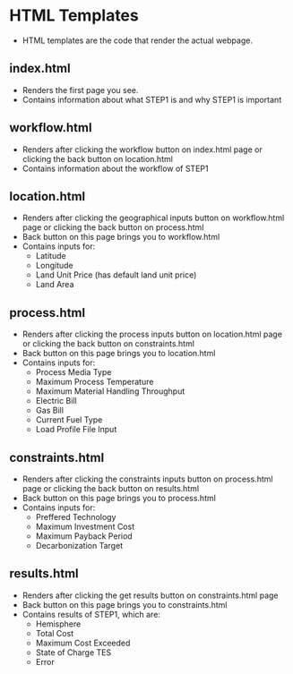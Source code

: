 # HTML Templates
- HTML templates are the code that render the actual webpage. 

## index.html
- Renders the first page you see.
- Contains information about what STEP1 is and why STEP1 is important

## workflow.html
- Renders after clicking the workflow button on index.html page or clicking the back button on location.html
- Contains information about the workflow of STEP1

## location.html
- Renders after clicking the geographical inputs button on workflow.html page or clicking the back button on process.html
- Back button on this page brings you to workflow.html
- Contains inputs for:
    - Latitude
    - Longitude
    - Land Unit Price (has default land unit price)
    - Land Area

## process.html
- Renders after clicking the process inputs button on location.html page or clicking the back button on constraints.html
- Back button on this page brings you to location.html
- Contains inputs for:
    - Process Media Type
    - Maximum Process Temperature
    - Maximum Material Handling Throughput
    - Electric Bill
    - Gas Bill
    - Current Fuel Type
    - Load Profile File Input

## constraints.html
- Renders after clicking the constraints inputs button on process.html page or clicking the back button on results.html
- Back button on this page brings you to process.html
- Contains inputs for:
    - Preffered Technology
    - Maximum Investment Cost
    - Maximum Payback Period
    - Decarbonization Target
## results.html
- Renders after clicking the get results button on constraints.html page
- Back button on this page brings you to constraints.html
- Contains results of STEP1, which are:
    - Hemisphere
    - Total Cost
    - Maximum Cost Exceeded
    - State of Charge TES
    - Error
